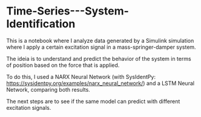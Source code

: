 # Time-Series---System-Identification

This is a notebook where I analyze data generated by a Simulink simulation where I apply a certain excitation signal in a mass-springer-damper system. 

The ideia is to understand and predict the behavior of the system in terms of position based on the force that is applied.

To do this, I used a NARX Neural Network (with SysIdentPy: https://sysidentpy.org/examples/narx_neural_network/) and a LSTM Neural Network, comparing both results.

The next steps are to see if the same model can predict with different excitation signals.
